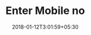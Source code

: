 ---
title: "Enter Mobile no"
date: 2018-01-12T3:01:59+05:30
draft: false
layout: enter-mobile-no

---